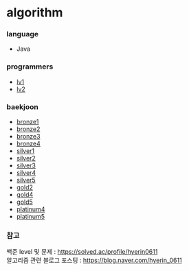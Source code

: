 # algorithm          

### language           
- Java          

### programmers              
- [lv1](https://github.com/hyerin6/Algorithm/tree/master/programmers/src/programmers/lv1)        
- [lv2](https://github.com/hyerin6/Algorithm/tree/master/programmers/src/programmers/lv2)         

### baekjoon         
- [bronze1](https://github.com/hyerin6/Algorithm/tree/master/Baekjoon/src/bronze1)              
- [bronze2](https://github.com/hyerin6/Algorithm/tree/master/Baekjoon/src/bronze2)         
- [bronze3](https://github.com/hyerin6/Algorithm/tree/master/Baekjoon/src/bronze3)        
- [bronze4](https://github.com/hyerin6/Algorithm/tree/master/Baekjoon/src/bronze4)           
- [silver1](https://github.com/hyerin6/Algorithm/tree/master/Baekjoon/src/silver1)  
- [silver2](https://github.com/hyerin6/Algorithm/tree/master/Baekjoon/src/silver2)        
- [silver3](https://github.com/hyerin6/Algorithm/tree/master/Baekjoon/src/silver3)        
- [silver4](https://github.com/hyerin6/Algorithm/tree/master/Baekjoon/src/silver4)   
- [silver5](https://github.com/hyerin6/Algorithm/tree/master/Baekjoon/src/silver5)             
- [gold2](https://github.com/hyerin6/Algorithm/tree/master/Baekjoon/src/gold2)              
- [gold4](https://github.com/hyerin6/Algorithm/tree/master/Baekjoon/src/gold4)              
- [gold5](https://github.com/hyerin6/Algorithm/tree/master/Baekjoon/src/gold5)               
- [platinum4](https://github.com/hyerin6/Algorithm/tree/master/Baekjoon/src/platinum4)          
- [platinum5](https://github.com/hyerin6/Algorithm/tree/master/Baekjoon/src/platinum5)                

### 참고 
백준 level 및 문제 : https://solved.ac/profile/hyerin0611         
알고리즘 관련 블로그 포스팅 : https://blog.naver.com/hyerin_0611    
